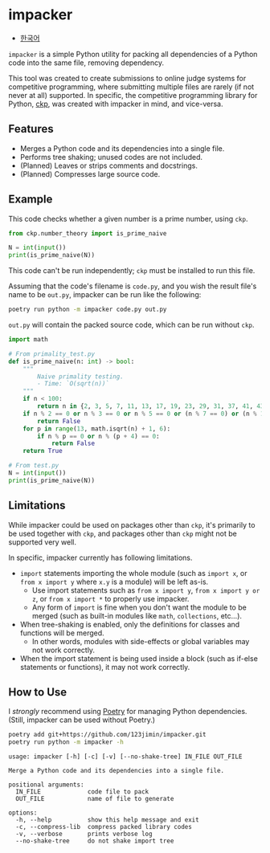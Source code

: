# impacker

- [한국어](README.ko-KR.md)

`impacker` is a simple Python utility for packing all dependencies of a Python code into the same file, removing dependency.

This tool was created to create submissions to online judge systems for competitive programming, where submitting multiple files are rarely (if not never at all) supported.
In specific, the competitive programming library for Python, [ckp](https://github.com/123jimin/ckp), was created with impacker in mind, and vice-versa.

## Features

- Merges a Python code and its dependencies into a single file.
- Performs tree shaking; unused codes are not included.
- (Planned) Leaves or strips comments and docstrings.
- (Planned) Compresses large source code.

## Example

This code checks whether a given number is a prime number, using `ckp`.

```py
from ckp.number_theory import is_prime_naive

N = int(input())
print(is_prime_naive(N))
```

This code can't be run independently; `ckp` must be installed to run this file.

Assuming that the code's filename is `code.py`, and you wish the result file's name to be `out.py`, impacker can be run like the following:

```sh
poetry run python -m impacker code.py out.py
```

`out.py` will contain the packed source code, which can be run without `ckp`.

```py
import math

# From primality_test.py
def is_prime_naive(n: int) -> bool:
    """
        Naive primality testing.
        - Time: `O(sqrt(n))`
    """
    if n < 100:
        return n in {2, 3, 5, 7, 11, 13, 17, 19, 23, 29, 31, 37, 41, 43, 47, 53, 59, 61, 67, 71, 73, 79, 83, 89, 97}
    if n % 2 == 0 or n % 3 == 0 or n % 5 == 0 or (n % 7 == 0) or (n % 11 == 0):
        return False
    for p in range(13, math.isqrt(n) + 1, 6):
        if n % p == 0 or n % (p + 4) == 0:
            return False
    return True

# From test.py
N = int(input())
print(is_prime_naive(N))
```

## Limitations

While impacker could be used on packages other than `ckp`, it's primarily to be used together with `ckp`, and packages other than `ckp` might not be supported very well.

In specific, impacker currently has following limitations.

- `import` statements importing the whole module (such as `import x`, or `from x import y` where `x.y` is a module) will be left as-is.
  - Use import statements such as `from x import y`, `from x import y or z`, or `from x import *` to properly use impacker.
  - Any form of `import` is fine when you don't want the module to be merged (such as built-in modules like `math`, `collections`, etc...).
- When tree-shaking is enabled, only the definitions for classes and functions will be merged.
  - In other words, modules with side-effects or global variables may not work correctly.
- When the import statement is being used inside a block (such as if-else statements or functions), it may not work correctly.

## How to Use

I *strongly* recommend using [Poetry](https://python-poetry.org/) for managing Python dependencies.
(Still, impacker can be used without Poetry.)

```sh
poetry add git+https://github.com/123jimin/impacker.git
poetry run python -m impacker -h
```

```text
usage: impacker [-h] [-c] [-v] [--no-shake-tree] IN_FILE OUT_FILE

Merge a Python code and its dependencies into a single file.     

positional arguments:
  IN_FILE             code file to pack
  OUT_FILE            name of file to generate

options:
  -h, --help          show this help message and exit
  -c, --compress-lib  compress packed library codes
  -v, --verbose       prints verbose log
  --no-shake-tree     do not shake import tree
```
